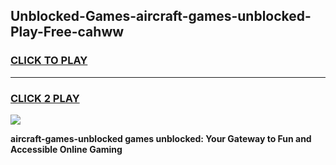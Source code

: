 
## Unblocked-Games-aircraft-games-unblocked-Play-Free-cahww
<h3>
<a href="https://premium76.site?title=aircraft-games-unblocked&ref=19M">CLICK TO PLAY</a></h3>
<hr>

<h3>
<a href="https://premium76.site?title=aircraft-games-unblocked&ref=19M">CLICK 2 PLAY</a>
  
</h3>

<a href="https://premium76.site?title=aircraft-games-unblocked&ref=19M"><img src="https://clearcache.store/games.png"></a>


**aircraft-games-unblocked games unblocked: Your Gateway to Fun and Accessible Online Gaming**
